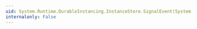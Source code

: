 ```yaml
---
uid: System.Runtime.DurableInstancing.InstanceStore.SignalEvent(System.Runtime.DurableInstancing.InstancePersistenceEvent,System.Runtime.DurableInstancing.InstanceOwner)
internalonly: False
---
```

